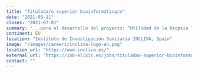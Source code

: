 ```yaml
---
title: "Titulada/o superior bioinformática/o"
date: "2021-03-11"
closes: "2021-07-01"
summary: '...para el desarrollo del proyecto: “Utilidad de la biopsia líquida y organoides en el manejo y tratamiento de adenocarcinoma de páncreas: hacia una Medicina de Precisión"...'
continent: EU
location: "Instituto de Investigación Sanitaria INCLIVA, Spain"
image: "/images/careers/incliva-logo-en.png"
location_url: "https://www.incliva.es/"
external_url: "https://inb-elixir.es/jobs/tituladao-superior-bioinformaticao"
contact: ""
---
```

